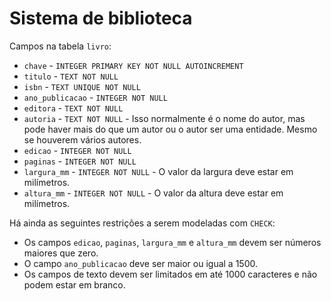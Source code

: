# Sistema de biblioteca

Campos na tabela `livro`:

* `chave` - `INTEGER PRIMARY KEY NOT NULL AUTOINCREMENT`
* `titulo` - `TEXT NOT NULL`
* `isbn` - `TEXT UNIQUE NOT NULL`
* `ano_publicacao` - `INTEGER NOT NULL`
* `editora` - `TEXT NOT NULL`
* `autoria` - `TEXT NOT NULL` - Isso normalmente é o nome do autor, mas pode haver mais do que um autor ou o autor ser uma entidade. Mesmo se houverem vários autores.
* `edicao` - `INTEGER NOT NULL`
* `paginas` - `INTEGER NOT NULL`
* `largura_mm` - `INTEGER NOT NULL` - O valor da largura deve estar em milímetros.
* `altura_mm` - `INTEGER NOT NULL` - O valor da altura deve estar em milímetros.

Há ainda as seguintes restrições a serem modeladas com `CHECK`:

* Os campos `edicao`, `paginas`, `largura_mm` e `altura_mm` devem ser números maiores que zero.
* O campo `ano_publicacao` deve ser maior ou igual a 1500.
* Os campos de texto devem ser limitados em até 1000 caracteres e não podem estar em branco.